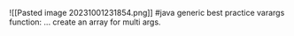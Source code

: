 ![[Pasted image 20231001231854.png]]
#java generic best practice
 varargs function: ... create an array for multi args.
 